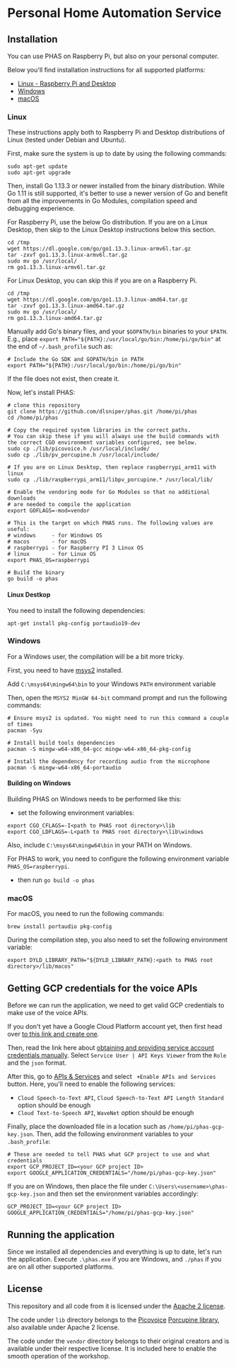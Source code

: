 # Personal Home Automation Service

## Installation

You can use PHAS on Raspberry Pi, but also on your personal computer.

Below you'll find installation instructions for all supported platforms:

- [Linux - Raspberry Pi and Desktop](#Linux)
- [Windows](#Windows)
- [macOS](#macOS)

### Linux

These instructions apply both to Raspberry Pi and Desktop distributions of Linux (tested under Debian and Ubuntu).

First, make sure the system is up to date by using the following commands:
```shell script
sudo apt-get update
sudo apt-get upgrade
```

Then, install Go 1.13.3 or newer installed from the binary distribution.
While Go 1.11 is still supported, it's better to use a newer version of
Go and benefit from all the improvements in Go Modules, compilation
speed and debugging experience.

For Raspberry Pi, use the below Go distribution. If you are on a Linux Desktop,
then skip to the Linux Desktop instructions below this section.

```shell script
cd /tmp
wget https://dl.google.com/go/go1.13.3.linux-armv6l.tar.gz
tar -zxvf go1.13.3.linux-armv6l.tar.gz
sudo mv go /usr/local/
rm go1.13.3.linux-armv6l.tar.gz
```

For Linux Desktop, you can skip this if you are on a Raspberry Pi.
```shell script
cd /tmp
wget https://dl.google.com/go/go1.13.3.linux-amd64.tar.gz
tar -zxvf go1.13.3.linux-amd64.tar.gz
sudo mv go /usr/local/
rm go1.13.3.linux-amd64.tar.gz
```

Manually add Go's binary files, and your `$GOPATH/bin` binaries to your `$PATH`.
E.g., place `export PATH="${PATH}:/usr/local/go/bin:/home/pi/go/bin"` at the end of `~/.bash_profile` such as:
```shell script
# Include the Go SDK and GOPATH/bin in PATH
export PATH="${PATH}:/usr/local/go/bin:/home/pi/go/bin"
```

If the file does not exist, then create it.

Now, let's install PHAS:

```shell script
# clone this repository
git clone https://github.com/dlsniper/phas.git /home/pi/phas
cd /home/pi/phas

# Copy the required system libraries in the correct paths.
# You can skip these if you will always use the build commands with the correct CGO environment variables configured, see below.
sudo cp ./lib/picovoice.h /usr/local/include/
sudo cp ./lib/pv_porcupine.h /usr/local/include/

# If you are on Linux Desktop, then replace raspberrypi_arm11 with linux
sudo cp ./lib/raspberrypi_arm11/libpv_porcupine.* /usr/local/lib/

# Enable the vendoring mode for Go Modules so that no additional downloads
# are needed to compile the application
export GOFLAGS=-mod=vendor

# This is the target on which PHAS runs. The following values are useful:
# windows     - for Windows OS
# macos       - for macOS
# raspberrypi - for Raspberry PI 3 Linux OS
# linux       - for Linux OS
export PHAS_OS=raspberrypi

# Build the binary
go build -o phas
```

#### Linux Destkop

You need to install the following dependencies:

```shell script
apt-get install pkg-config portaudio19-dev
```

### Windows

For a Windows user, the compilation will be a bit more tricky.

First, you need to have [msys2](https://www.msys2.org/) installed.

Add `C:\msys64\mingw64\bin` to your Windows `PATH` environment variable

Then, open the `MSYS2 MinGW 64-bit` command prompt and run the following commands:

```shell script
# Ensure msys2 is updated. You might need to run this command a couple of times
pacman -Syu

# Install build tools dependencies
pacman -S mingw-w64-x86_64-gcc mingw-w64-x86_64-pkg-config

# Install the dependency for recording audio from the microphone
pacman -S mingw-w64-x86_64-portaudio
```

#### Building on Windows

Building PHAS on Windows needs to be performed like this:

- set the following environment variables:
```shell script
export CGO_CFLAGS=-I<path to PHAS root directory>\lib
export CGO_LDFLAGS=-L<path to PHAS root directory>\lib\windows
```
Also, include `C:\msys64\mingw64\bin` in your PATH on Windows.

For PHAS to work, you need to configure the following environment variable `PHAS_OS=raspberrypi`.

- then run `go build -o phas`

### macOS

For macOS, you need to run the following commands:

```shell script
brew install portaudio pkg-config
```

During the compilation step, you also need to set the following environment variable:

```shell script
export DYLD_LIBRARY_PATH="${DYLD_LIBRARY_PATH}:<path to PHAS root directory>/lib/macos"
```

## Getting GCP credentials for the voice APIs

Before we can run the application, we need to get valid GCP credentials
to make use of the voice APIs.

If you don't yet have a Google Cloud Platform account yet, then first head over
[to this link and create one](https://console.cloud.google.com/projectcreate).

Then, read the link here about [obtaining and providing service account credentials manually](https://cloud.google.com/docs/authentication/production#obtaining_and_providing_service_account_credentials_manually).
Select ` Service User | API Keys Viewer ` from the ` Role ` and the ` json ` format.

After this, go to [APIs & Services](https://console.cloud.google.com/apis/dashboard)
and select ` +Enable APIs and Services` button. Here, you'll need to enable
the following services:
- ` Cloud Speech-to-Text API `, ` Cloud Speech-to-Text API Length Standard `
option should be enough
- ` Cloud Text-to-Speech API `, ` WaveNet ` option should be enough

Finally, place the downloaded file in a location such as ` /home/pi/phas-gcp-key.json `.
Then, add the following environment variables to your ` .bash_profile `:

```shell script
# These are needed to tell PHAS what GCP project to use and what credentials
export GCP_PROJECT_ID=<your GCP project ID>
export GOOGLE_APPLICATION_CREDENTIALS="/home/pi/phas-gcp-key.json"
```

If you are on Windows, then place the file under `C:\Users\<username>\phas-gcp-key.json`
and then set the environment variables accordingly:
```
GCP_PROJECT_ID=<your GCP project ID>
GOOGLE_APPLICATION_CREDENTIALS="/home/pi/phas-gcp-key.json"
```

## Running the application

Since we installed all dependencies and everything is up to date,
let's run the application. Execute `.\phas.exe` if you are Windows,
and `./phas` if you are on all other supported platforms.

## License 

This repository and all code from it is licensed under the [Apache 2 license](License).

The code under `lib` directory belongs to the [Picovoice](https://picovoice.ai/)
[Porcupine library](https://github.com/Picovoice/Porcupine), also available
under Apache 2 license.

The code under the `vendor` directory belongs to their original creators and
is available under their respective license. It is included here to enable the
smooth operation of the workshop.